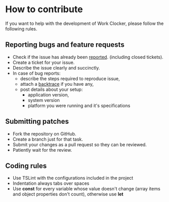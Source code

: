 # How to contribute

If you want to help with the development of Work Clocker, please follow the following rules.

## Reporting bugs and feature requests

* Check if the issue has already been [reported](https://github.com/Ribeiro-Tiago/work-clocker/issues). (including closed tickets).
* Create a ticket for your issue.
* Describe the issue clearly and succinctly.
* In case of bug reports:
  * describe the steps required to reproduce issue,
  * attach a [backtrace](http://en.wikipedia.org/wiki/Stack_trace) if you have any,
  * post details about your setup:
    * application version,
    * system version
    * platform you were running and it's specifications

## Submitting patches

* Fork the repository on GitHub.
* Create a branch just for that task.
* Submit your changes as a pull request so they can be reviewed.
* Patiently wait for the review.

## Coding rules

* Use TSLint with the configurations included in the project
* Indentation always tabs over spaces
* Use **const** for every variable whose value doesn't change (array items and object properties don't count), otherwise use **let**
